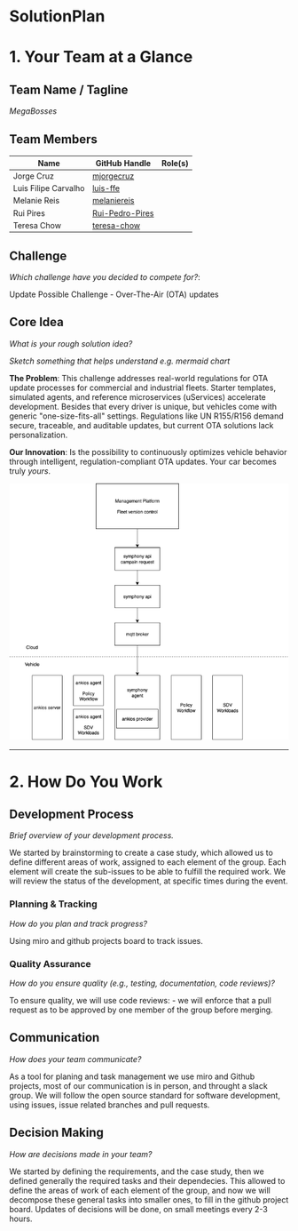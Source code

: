 # SolutionPlan

# 1. Your Team at a Glance

## Team Name / Tagline  
*MegaBosses*

## Team Members  
| Name | GitHub Handle | Role(s) |
|-------|---------------|---------|
| Jorge Cruz |[mjorgecruz](https://github.com/mjorgecruz) |          |
| Luis Filipe Carvalho | [luis-ffe](https://github.com/luis-ffe) |         |
| Melanie Reis | [melaniereis](https://github.com/melaniereis) |         |
| Rui Pires | [Rui-Pedro-Pires](https://github.com/Rui-Pedro-Pires) |         |
| Teresa Chow | [teresa-chow](https://github.com/teresa-chow) |         |

## Challenge  
*Which challenge have you decided to compete for?*: 

Update Possible Challenge - Over-The-Air (OTA) updates

## Core Idea  
*What is your rough solution idea?*

*Sketch something that helps understand e.g. mermaid chart*

**The Problem**: This challenge addresses real-world regulations for OTA update processes for commercial and industrial fleets. Starter templates, simulated agents, and reference microservices (uServices) accelerate development.
Besides that every driver is unique, but vehicles come with generic "one-size-fits-all" settings. Regulations like UN R155/R156 demand secure, traceable, and auditable updates, but current OTA solutions lack personalization.

**Our Innovation**: Is the possibility to continuously optimizes vehicle behavior through intelligent, regulation-compliant OTA updates. Your car becomes truly *yours*.

![System Architecture Diagram (ongoing)](Docs/Diagrams/Solution.png)

---

# 2. How Do You Work

## Development Process  
*Brief overview of your development process.*

We started by brainstorming to create a case study, which allowed us to define different areas of work, assigned to each element of the group. Each element will create the sub-issues to be able to fulfill the required work.
We will review the status of the development, at specific times during the event.

### Planning & Tracking  
*How do you plan and track progress?*

Using miro and github projects board to track issues.

### Quality Assurance  
*How do you ensure quality (e.g., testing, documentation, code reviews)?*

To ensure quality, we will use code reviews:
    - we will enforce that a pull request as to be approved by one member of the group before merging.

## Communication  
*How does your team communicate?*

As a tool for planing and task management we use miro and Github projects, most of our communication is in person, and throught a slack group. We will follow the open source standard for software development, using issues, issue related branches and pull requests.

## Decision Making  
*How are decisions made in your team?*

We started by defining the requirements, and the case study, then we defined generally the required tasks and their dependecies. This allowed to define the areas of work of each element of the group, and now we will decompose these general tasks into smaller ones, to fill in the github project board. Updates of decisions will be done, on small meetings every 2-3 hours.
